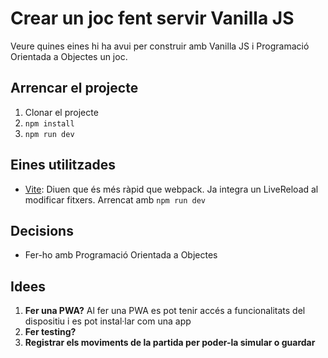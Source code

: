 # Crear un joc fent servir Vanilla JS
Veure quines eines hi ha avui per construir amb Vanilla JS i Programació Orientada a Objectes un joc.

## Arrencar el projecte
1. Clonar el projecte
2. `npm install`
3. `npm run dev`

## Eines utilitzades
- [Vite](https://vitejs.dev/guide/#getting-started): Diuen que és més ràpid que webpack. Ja integra un LiveReload al modificar fitxers.
Arrencat amb `npm run dev`

## Decisions
- Fer-ho amb Programació Orientada a Objectes


## Idees
1. **Fer una PWA?**
Al fer una PWA es pot tenir accés a funcionalitats del dispositiu i es pot instal·lar com una app
2. **Fer testing?** 
3. **Registrar els moviments de la partida per poder-la simular o guardar**
